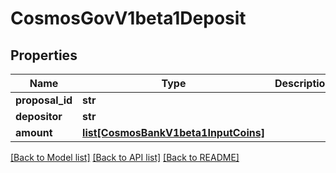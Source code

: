 # CosmosGovV1beta1Deposit

## Properties
Name | Type | Description | Notes
------------ | ------------- | ------------- | -------------
**proposal_id** | **str** |  | [optional] 
**depositor** | **str** |  | [optional] 
**amount** | [**list[CosmosBankV1beta1InputCoins]**](CosmosBankV1beta1InputCoins.md) |  | [optional] 

[[Back to Model list]](../README.md#documentation-for-models) [[Back to API list]](../README.md#documentation-for-api-endpoints) [[Back to README]](../README.md)

